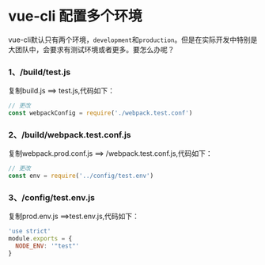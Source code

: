 # vue-cli 配置多个环境

vue-cli默认只有两个环境，`development`和`production`。但是在实际开发中特别是大团队中，会要求有测试环境或者更多。要怎么办呢？

### 1、/build/test.js

复制build.js ==> test.js,代码如下：
```js
// 更改
const webpackConfig = require('./webpack.test.conf')
```

### 2、/build/webpack.test.conf.js

复制webpack.prod.conf.js ==> /webpack.test.conf.js,代码如下：
```js
// 更改
const env = require('../config/test.env')
```

### 3、/config/test.env.js

复制prod.env.js ==>test.env.js,代码如下：
```js
'use strict'
module.exports = {
  NODE_ENV: '"test"'
}

```




